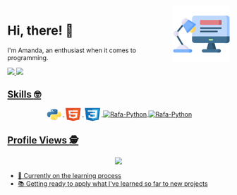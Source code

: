 <img src="readme-images/programer.png" align="right"/>

# Hi, there! 👋

I'm Amanda, an enthusiast when it comes to programming.

<div>
  <a href="https://github.com/AmandaWillrich">
  <img height="180em" src="https://github-readme-stats.vercel.app/api?username=AmandaWillrich&show_icons=true&theme=midnight-purple&include_all_commits=true&count_private=true"/>
  <img height="180em" src="https://github-readme-stats.vercel.app/api/top-langs/?username=AmandaWillrich&layout=compact&langs_count=7&theme=midnight-purple"/>
</div>

<!-- ## Languages and Tools I currently use -->

## Skills :nerd_face:

<p align="center">
  <img align="center" alt="Rafa-Python" height="30" width="40" src="https://raw.githubusercontent.com/devicons/devicon/master/icons/python/python-original.svg">
  <img align="center" alt="Rafa-HTML" height="30" width="40" src="https://raw.githubusercontent.com/devicons/devicon/master/icons/html5/html5-original.svg">
  <img align="center" alt="Rafa-CSS" height="30" width="40" src="https://raw.githubusercontent.com/devicons/devicon/master/icons/css3/css3-original.svg">
  <img align="center" alt="Rafa-Python" height="30" width=auto src="https://icon-library.com/images/django-icon/django-icon-0.jpg">
  <img align="center" alt="Rafa-Python" height="30" width=auto src="https://upload.wikimedia.org/wikipedia/commons/thumb/9/9a/Visual_Studio_Code_1.35_icon.svg/1024px-Visual_Studio_Code_1.35_icon.svg.png">
</p>

<!-- ![logo](readme-images/html5.png)
![logo](readme-images/css3.png)
![logo](readme-images/javascript.png)
![logo](readme-images/python.png)
![logo](readme-images/django.png)
![logo](readme-images/database.png)
![logo](readme-images/java.png)
![logo](readme-images/eclipse.png)
![logo](readme-images/github.png)
![logo](readme-images/vscode.png) -->
## Profile Views :detective: <br>
<p align="center"> 
    <img alingn="center" src="https://profile-counter.glitch.me/AmandaWillrich/count.svg" />
</p>

</p>

- 🌱 Currently on the learning process
- 📚 Getting ready to apply what I've learned so far to new projects